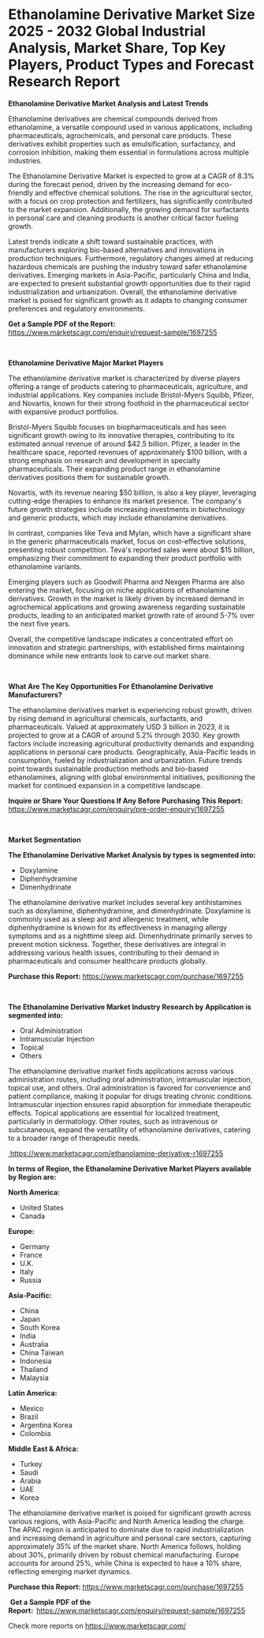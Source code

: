 <p><h1>Ethanolamine Derivative Market Size 2025 - 2032 Global Industrial Analysis, Market Share, Top Key Players, Product Types and Forecast Research Report</h1></p><p><strong>Ethanolamine Derivative Market Analysis and Latest Trends</strong></p>
<p><p>Ethanolamine derivatives are chemical compounds derived from ethanolamine, a versatile compound used in various applications, including pharmaceuticals, agrochemicals, and personal care products. These derivatives exhibit properties such as emulsification, surfactancy, and corrosion inhibition, making them essential in formulations across multiple industries.</p><p>The Ethanolamine Derivative Market is expected to grow at a CAGR of 8.3% during the forecast period, driven by the increasing demand for eco-friendly and effective chemical solutions. The rise in the agricultural sector, with a focus on crop protection and fertilizers, has significantly contributed to the market expansion. Additionally, the growing demand for surfactants in personal care and cleaning products is another critical factor fueling growth.</p><p>Latest trends indicate a shift toward sustainable practices, with manufacturers exploring bio-based alternatives and innovations in production techniques. Furthermore, regulatory changes aimed at reducing hazardous chemicals are pushing the industry toward safer ethanolamine derivatives. Emerging markets in Asia-Pacific, particularly China and India, are expected to present substantial growth opportunities due to their rapid industrialization and urbanization. Overall, the ethanolamine derivative market is poised for significant growth as it adapts to changing consumer preferences and regulatory environments.</p></p>
<p><strong>Get a Sample PDF of the Report:&nbsp;</strong> <a href="https://www.marketscagr.com/enquiry/request-sample/1697255?utm_campaign=1886&utm_medium=2&utm_source=Github&utm_content=ia&utm_term=09012025&utm_id=ethanolamine-derivative">https://www.marketscagr.com/enquiry/request-sample/1697255</a></p>
<p>&nbsp;</p>
<p><strong>Ethanolamine Derivative Major Market Players</strong></p>
<p><p>The ethanolamine derivative market is characterized by diverse players offering a range of products catering to pharmaceuticals, agriculture, and industrial applications. Key companies include Bristol-Myers Squibb, Pfizer, and Novartis, known for their strong foothold in the pharmaceutical sector with expansive product portfolios.</p><p>Bristol-Myers Squibb focuses on biopharmaceuticals and has seen significant growth owing to its innovative therapies, contributing to its estimated annual revenue of around $42.5 billion. Pfizer, a leader in the healthcare space, reported revenues of approximately $100 billion, with a strong emphasis on research and development in specialty pharmaceuticals. Their expanding product range in ethanolamine derivatives positions them for sustainable growth.</p><p>Novartis, with its revenue nearing $50 billion, is also a key player, leveraging cutting-edge therapies to enhance its market presence. The company's future growth strategies include increasing investments in biotechnology and generic products, which may include ethanolamine derivatives.</p><p>In contrast, companies like Teva and Mylan, which have a significant share in the generic pharmaceuticals market, focus on cost-effective solutions, presenting robust competition. Teva's reported sales were about $15 billion, emphasizing their commitment to expanding their product portfolio with ethanolamine variants.</p><p>Emerging players such as Goodwill Pharma and Nexgen Pharma are also entering the market, focusing on niche applications of ethanolamine derivatives. Growth in the market is likely driven by increased demand in agrochemical applications and growing awareness regarding sustainable products, leading to an anticipated market growth rate of around 5-7% over the next five years.</p><p>Overall, the competitive landscape indicates a concentrated effort on innovation and strategic partnerships, with established firms maintaining dominance while new entrants look to carve out market share.</p></p>
<p>&nbsp;</p>
<p><strong>What Are The Key Opportunities For Ethanolamine Derivative Manufacturers?</strong></p>
<p><p>The ethanolamine derivatives market is experiencing robust growth, driven by rising demand in agricultural chemicals, surfactants, and pharmaceuticals. Valued at approximately USD 3 billion in 2023, it is projected to grow at a CAGR of around 5.2% through 2030. Key growth factors include increasing agricultural productivity demands and expanding applications in personal care products. Geographically, Asia-Pacific leads in consumption, fueled by industrialization and urbanization. Future trends point towards sustainable production methods and bio-based ethanolamines, aligning with global environmental initiatives, positioning the market for continued expansion in a competitive landscape.</p></p>
<p><strong>Inquire or Share Your Questions If Any Before Purchasing This Report:</strong> <a href="https://www.marketscagr.com/enquiry/pre-order-enquiry/1697255?utm_campaign=1886&utm_medium=2&utm_source=Github&utm_content=ia&utm_term=09012025&utm_id=ethanolamine-derivative">https://www.marketscagr.com/enquiry/pre-order-enquiry/1697255</a></p>
<p>&nbsp;</p>
<p><strong>Market Segmentation</strong></p>
<p><strong>The Ethanolamine Derivative Market Analysis by types is segmented into:</strong></p>
<p><ul><li>Doxylamine</li><li>Diphenhydramine</li><li>Dimenhydrinate</li></ul></p>
<p><p>The ethanolamine derivative market includes several key antihistamines such as doxylamine, diphenhydramine, and dimenhydrinate. Doxylamine is commonly used as a sleep aid and allergenic treatment, while diphenhydramine is known for its effectiveness in managing allergy symptoms and as a nighttime sleep aid. Dimenhydrinate primarily serves to prevent motion sickness. Together, these derivatives are integral in addressing various health issues, contributing to their demand in pharmaceuticals and consumer healthcare products globally.</p></p>
<p><strong>Purchase this Report:&nbsp;</strong><a href="https://www.marketscagr.com/purchase/1697255?utm_campaign=1886&utm_medium=2&utm_source=Github&utm_content=ia&utm_term=09012025&utm_id=ethanolamine-derivative">https://www.marketscagr.com/purchase/1697255</a></p>
<p>&nbsp;</p>
<p><strong>The Ethanolamine Derivative Market Industry Research by Application is segmented into:</strong></p>
<p><ul><li>Oral Administration</li><li>Intramuscular Injection</li><li>Topical</li><li>Others</li></ul></p>
<p><p>The ethanolamine derivative market finds applications across various administration routes, including oral administration, intramuscular injection, topical use, and others. Oral administration is favored for convenience and patient compliance, making it popular for drugs treating chronic conditions. Intramuscular injection ensures rapid absorption for immediate therapeutic effects. Topical applications are essential for localized treatment, particularly in dermatology. Other routes, such as intravenous or subcutaneous, expand the versatility of ethanolamine derivatives, catering to a broader range of therapeutic needs.</p></p>
<p><a href="https://www.marketscagr.com/ethanolamine-derivative-r1697255?utm_campaign=1886&utm_medium=2&utm_source=Github&utm_content=ia&utm_term=09012025&utm_id=ethanolamine-derivative">&nbsp;https://www.marketscagr.com/ethanolamine-derivative-r1697255</a></p>
<p><strong>In terms of Region, the Ethanolamine Derivative Market Players available by Region are:</strong></p>
<p>
    <p> <strong> North America: </strong>
        <ul>
            <li>United States</li>
            <li>Canada</li>
        </ul>
        </p> 
    <p> <strong> Europe: </strong>
        <ul>
            <li>Germany</li>
            <li>France</li>
            <li>U.K.</li>
            <li>Italy</li>
            <li>Russia</li>
        </ul>
        </p> 
    <p> <strong> Asia-Pacific: </strong>
        <ul>
            <li>China</li>
            <li>Japan</li>
            <li>South Korea</li>
            <li>India</li>
            <li>Australia</li>
            <li>China Taiwan</li>
            <li>Indonesia</li>
            <li>Thailand</li>
            <li>Malaysia</li>
        </ul>
        </p> 
    <p> <strong> Latin America: </strong>
        <ul>
            <li>Mexico</li>
            <li>Brazil</li>
            <li>Argentina Korea</li>
            <li>Colombia</li>
        </ul>
        </p> 
    <p> <strong> Middle East & Africa: </strong>
        <ul>
            <li>Turkey</li>
            <li>Saudi</li>
            <li>Arabia</li>
            <li>UAE</li>
            <li>Korea</li>
        </ul>
    </p>
    </p>
<p><p>The ethanolamine derivative market is poised for significant growth across various regions, with Asia-Pacific and North America leading the charge. The APAC region is anticipated to dominate due to rapid industrialization and increasing demand in agriculture and personal care sectors, capturing approximately 35% of the market share. North America follows, holding about 30%, primarily driven by robust chemical manufacturing. Europe accounts for around 25%, while China is expected to have a 10% share, reflecting emerging market dynamics.</p></p>
<p><strong>Purchase this Report: </strong><a href="https://www.marketscagr.com/purchase/1697255?utm_campaign=1886&utm_medium=2&utm_source=Github&utm_content=ia&utm_term=09012025&utm_id=ethanolamine-derivative">https://www.marketscagr.com/purchase/1697255</a></p>
<p>&nbsp;<strong>Get a Sample PDF of the Report:&nbsp;&nbsp;</strong><a href="https://www.marketscagr.com/enquiry/request-sample/1697255?utm_campaign=1886&utm_medium=2&utm_source=Github&utm_content=ia&utm_term=09012025&utm_id=ethanolamine-derivative">https://www.marketscagr.com/enquiry/request-sample/1697255</a></p>
<p><strong></strong></p>
<p>Check more reports on <a href="https://www.marketscagr.com/?utm_campaign=1886&utm_medium=2&utm_source=Github&utm_content=ia&utm_term=09012025&utm_id=ethanolamine-derivative">https://www.marketscagr.com/</a></p>